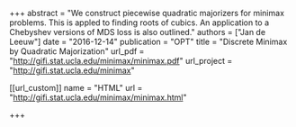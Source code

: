 +++
abstract = "We construct piecewise quadratic majorizers for minimax problems. This is appled to finding roots of cubics. An application to a Chebyshev versions of MDS loss is also outlined."
authors = ["Jan de Leeuw"]
date = "2016-12-14"
publication = "OPT"
title = "Discrete Minimax by Quadratic Majorization"
url_pdf = "http://gifi.stat.ucla.edu/minimax/minimax.pdf"
url_project = "http://gifi.stat.ucla.edu/minimax"


[[url_custom]]
name = "HTML"
url = "http://gifi.stat.ucla.edu/minimax/minimax.html"

+++

